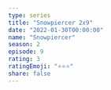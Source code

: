 ```yaml
--- 
type: series 
title: "Snowpiercer 2x9" 
date: "2022-01-30T00:00:00" 
name: "Snowpiercer" 
season: 2 
episode: 9 
rating: 3 
ratingEmoji: "⭐️⭐️⭐️" 
share: false 
---
```

